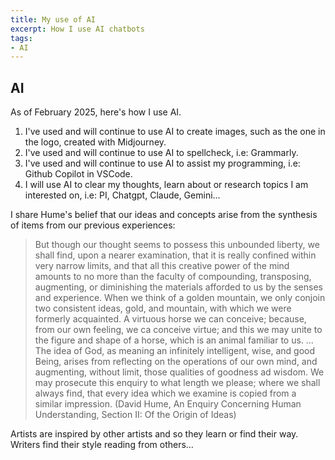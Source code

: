 ```yaml
---
title: My use of AI
excerpt: How I use AI chatbots
tags: 
- AI
---
```


## AI

As of February 2025, here's how I use AI.

1. I've used and will continue to use AI to create images, such as the one in the logo, created with Midjourney.
2. I've used and will continue to use AI to spellcheck, i.e: Grammarly.
3. I've used and will continue to use AI to assist my programming, i.e: Github Copilot in VSCode.
4. I will use AI to clear my thoughts, learn about or research topics I am interested on, i.e: PI, Chatgpt, Claude, Gemini...    

I share Hume's belief that our ideas and concepts arise from the synthesis of items from our previous experiences:

>But though our thought seems to possess this unbounded liberty, we shall find, upon a nearer examination, that it is really confined within very narrow limits, and that all this creative power of the mind amounts to no more than the faculty of compounding, transposing, augmenting, or diminishing the materials afforded to us by the senses and experience. When we think of a golden mountain, we only conjoin two consistent ideas, gold, and mountain, with which we were formerly acquainted. A virtuous horse we can conceive; because, from our own feeling, we ca conceive virtue; and this we may unite to the figure and shape of a horse, which is an animal familiar to us. … The idea of God, as meaning an infinitely intelligent, wise, and good Being, arises from reflecting on the operations of our own mind, and augmenting, without limit, those qualities of goodness ad wisdom. We may prosecute this enquiry to what length we please; where we shall always find, that every idea which we examine is copied from a similar impression. (David Hume, An Enquiry Concerning Human Understanding, Section II: Of the Origin of Ideas)

Artists are inspired by other artists and so they learn or find their way. Writers find their style reading from others...